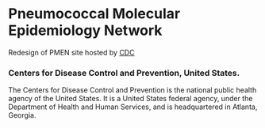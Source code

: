 # Pneumococcal Molecular Epidemiology Network

Redesign of PMEN site hosted by [CDC](http://cdc.gov)

### Centers for Disease Control and Prevention, United States.

The Centers for Disease Control and Prevention is the national public health agency of the United States. It is a United States federal agency, under the Department of Health and Human Services, and is headquartered in Atlanta, Georgia.
